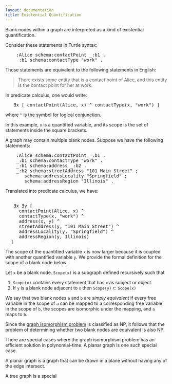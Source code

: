 ```yaml
---
layout: documentation
title: Existential Quantification
---
```


Blank nodes within a graph are interpreted as a kind of existential quantification.

Consider these statements in Turtle syntax:

<pre>
	:Alice schema:contactPoint _:b1 .
	_:b1 schema:contactType "work" .
</pre>

Those statements are equivalent to the following statements in English:
 
> There exists some entity that is a contact point of Alice, and
> this entity is the contact point for her at work.


In predicate calculus, one would write:

<pre>
   &#8707;x [ contactPoint(Alice, x) ^ contactType(x, "work") ]
</pre>

where `^` is the symbol for logical conjunction.

In this example, `x` is a quantified variable, and its scope is the set of statements inside the square brackets.

A graph may contain multiple blank nodes.  Suppose we have the following
statements:

<pre>
	:Alice schema:contactPoint _:b1 .
	_:b1 schema:contactType "work" .
	_:b1 schema:address _:b2 .
	_:b2 schema:streetAddress "101 Main Street" ;
	   schema:addressLocality "Springfield" ;
	   schema:addressRegion "Illinois" .
</pre>

Translated into predicate calculus, we have:

<pre>

   &#8707;x &#8707;y [ 
     contactPoint(Alice, x) ^ 
     contactType(x, "work") ^
     address(x, y) ^
     streetAddress(y, "101 Main Street") ^
     addressLocality(y, "Springfield") ^
     addressRegion(y, Illinois)
  ]
</pre>

The scope of the quantified variable `x` is now larger because it is coupled with another quantified variable `y`.
We provide the formal definition for the scope of a blank node below.


Let <code>x</code> be a blank node.  <code>Scope(x)</code> is a subgraph defined recursively 
such that 

1. `Scope(x)` contains every statement that has `x` as subject or object.
2. If `y` is a blank node adjacent to `x` then `Scope(y)` &sub; `Scope(x)`


We say that two blank nodes `a` and `b` are *simply equivalent* if every free variable in the scope of `a` 
can be mapped to a corresponding free variable in the scope of `b`, the scopes are isomorphic under 
the mapping, and `a` maps to `b`.

Since the [graph isomorphism problem](https://en.wikipedia.org/wiki/Graph_isomorphism_problem) 
is classified as NP, it follows that the problem of determining whether two blank nodes are equivalent is
also NP.

There are special cases where the graph isomorphism problem has an efficient solution in polynomial-time. 
A planar graph is one such special case.

A planar graph is a graph that can be drawn in a plane without having any of the edge intersect.

A tree graph is a special



